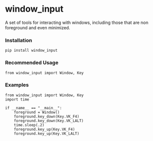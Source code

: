 # window_input
 A set of tools for interacting with windows, including those that are non foreground and even minimized.


### Installation
    pip install window_input

### Recommended Usage
    from window_input import Window, Key
    
### Examples

    from window_input import Window, Key
    import time
    
    if __name__ == "__main__":
        foreground = Window()
        foreground.key_down(Key.VK_F4)
        foreground.key_down(Key.VK_LALT)
        time.sleep(.2)
        foreground.key_up(Key.VK_F4)
        foreground.key_up(Key.VK_LALT)
